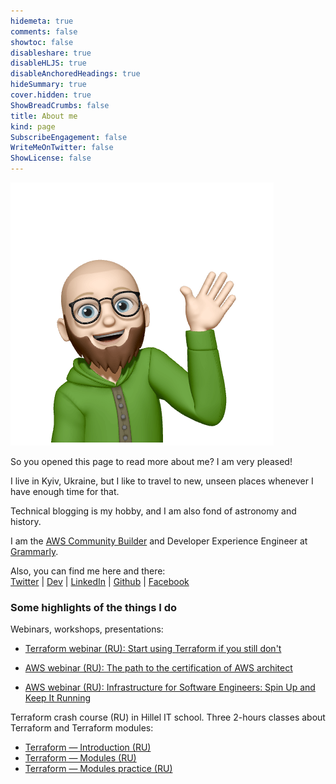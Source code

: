 ```yaml
---
hidemeta: true
comments: false
showtoc: false
disableshare: true
disableHLJS: true
disableAnchoredHeadings: true
hideSummary: true
cover.hidden: true
ShowBreadCrumbs: false
title: About me
kind: page
SubscribeEngagement: false
WriteMeOnTwitter: false
ShowLicense: false
---
```


![](./hoodie-optimized.png#center)

So you opened this page to read more about me? I am very pleased!

I live in Kyiv, Ukraine, but I like to travel to new, unseen places whenever I have enough time for that.

Technical blogging is my hobby, and I am also fond of astronomy and history.

I am the [AWS Community Builder](https://aws.amazon.com/developer/community/community-builders/) and Developer Experience Engineer at [Grammarly](https://grammarly.com).

Also, you can find me here and there:\
[Twitter](https://twitter.com/vasylenko) | [Dev](https://dev.to/svasylenko) | [LinkedIn](https://www.linkedin.com/in/svasylenko/) | [Github](https://github.com/vasylenko) | [Facebook](https://www.facebook.com/vasylenkos) 


### Some highlights of the things I do

Webinars, workshops, presentations:

- [Terraform webinar (RU): Start using Terraform if you still don't](https://www.youtube.com/watch?v=lC4948SizsU)

- [AWS webinar (RU): The path to the certification of AWS architect ](https://www.youtube.com/watch?v=3vVUyJRk_TM)

- [AWS webinar (RU): Infrastructure for Software Engineers: Spin Up and Keep It Running](https://www.youtube.com/watch?v=7rLB4qqWcL0)

Terraform crash course (RU) in Hillel IT school. Three 2-hours classes about Terraform and Terraform modules:

- [Terraform — Introduction (RU)](https://www.youtube.com/watch?v=U8a5TTowUmI)
- [Terraform — Modules (RU)](https://www.youtube.com/watch?v=lIcKRtjKB-Q)
- [Terraform — Modules practice (RU)](https://www.youtube.com/watch?v=-rwA7utnPbs)
